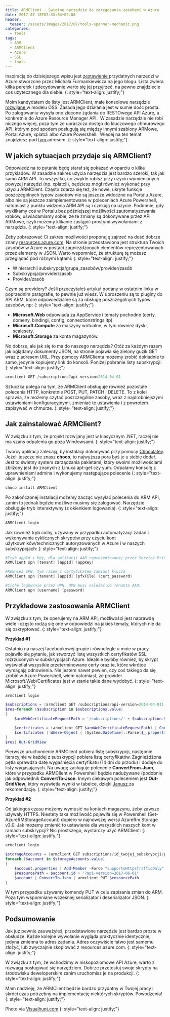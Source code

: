 ```yaml
---
title: ARMClient - Świetne narzędzie do zarządzania zasobami w Azure
date: 2017-07-18T07:33:04+02:00
header:
  teaser: /assets/images/2017/07/tools-spanner-mechanic.png
categories:
  - Tools
tags:
  - ARM
  - ARMClient
  - Azure
  - SSL
  - tools
---
```

Inspiracją do dzisiejszego wpisu jest <a href="http://architektwchmurze.pl/narzedzia/" target="_blank" rel="noopener">zestawienie </a>przydatnych narzędzi w Azure stworzone przez Michała Furmankiewicza na jego blogu. Lista zwiera kilka perełek i zdecydowanie warto się jej przyjrzeć, na pewno znajdziecie coś użytecznego dla siebie.
{: style="text-align: justify;"}

Moim kandydatem do listy jest ARMClient, małe konsolowe narzędzie <a href="https://github.com/projectkudu/ARMClient" target="_blank" rel="noopener">rozwijane </a>w modelu OSS. Zasada jego działania jest w sumie dość prosta. Po zalogowaniu wysyła ono zlecone żądania do RESTOwege API Azure, a konkretnie do Azure Resource Manager API.  W zasadzie narzędzie nie robi niczego więcej, poza tym że upraszcza dostęp do kluczowego chmurowego API, którym pod spodem posługują się między innymi szablony ARMowe, Portal Azure, xplatcli albo Azure Powershell.  Więcej na ten temat znajdziesz pod <a href="https://docs.microsoft.com/pl-pl/azure/azure-resource-manager/resource-group-overview" target="_blank" rel="noopener">tym </a>adresem.
{: style="text-align: justify;"}

## W jakich sytuacjach przydaje się ARMClient?

Odpowiedź na to pytanie będę starał się pokazać w oparciu o kilka przykładów. W zasadzie zakres użycia narzędzia jest bardzo szeroki, tak jak samo ARM API. To wszystko, co zwykle robisz przy użyciu wymienionych powyżej narzędzi (np. xplatcli), będziesz mógł również wykonać przy użyciu ARMClient. Często zdarza się też, że nowe, ukryte funkcje poszczególnych typów zasobów nie są jeszcze widoczne na Portalu Azure, albo nie są jeszcze zaimplementowane w poleceniach Azure Powershell, natomiast z punktu widzenia ARM API są i czekają na użycie. Podobnie, gdy wyklikamy coś w Portalu bez późniejszej możliwości zautomatyzowania kroków, uświadamiamy sobie, że te zmiany są dokonywane przez API ARMowe, czyli możemy klikanie zastąpić prostymi wywołaniami z narzędzia.
{: style="text-align: justify;"}

Żeby zobrazować Ci zakres możliwości proponuję zajrzeć na dość dobrze znany <a href="https://resources.azure.com" target="_blank" rel="noopener">resources.azure.com</a>. Na stronie przedstawiona jest struktura Twoich zasobów w Azure w postaci zagnieżdżonych elementów reprezentowanych przez elementy w JSON. Warto wspomnieć, że strukturę tę możesz przeglądać pod różnymi kątami:
{: style="text-align: justify;"}

- W hierarchii subskrypcja/grupa_zasobów/provider/zasób
- Subskrypcja/provider/zasób
- Provider/zasób

Czym są providery? Jeśli przeczytałeś artykuł podany w ostatnim linku w poprzednim paragrafie, to pewnie już wiesz. W uproszeniu są to pluginy do API ARM, które odpowiedzialne są za obsługę poszczególnych typów zasobów, np:
{: style="text-align: justify;"}

- **Microsoft.Web** odpowiada za AppService i tematy pochodne (certy, domeny, bindingi, config, connectionstrings itp)
- **Microsoft.Compute** za maszyny wirtualne, w tym również dyski, scalesety.
- **Microsoft.Storage** za konta magazynów.

No dobrze, ale jak się to ma do naszego narzędzia? Otóż za każdym razem jak oglądamy dokumenty JSON, na stronie pojawia się zielony guzik GET wraz z adresem URL. Przy pomocy ARMClienta możemy zrobić dokładnie to samo, jedynie kopiujemy link do konsoli. Poniżej pobranie listy subskrypcji:
{: style="text-align: justify;"}

```powershell
armclient GET /subscriptions?api-version=2014-04-01
```

Sztuczka polega na tym, że ARMClient obsługuje również pozostałe polecenia HTTP, konkretnie POST, PUT, PATCH i DELETE. To z kolei sprawia, że możemy czytać poszczególne zasoby, wraz z najdrobniejszymi ustawieniami konfiguracyjnymi, zmieniać te ustawienia i z powrotem zapisywać w chmurze.
{: style="text-align: justify;"}

## Jak zainstalować ARMClient?

W związku z tym, że projekt rozwijany jest w klasycznym .NET, raczej nie ma szans odpalenia go poza Windowsami.
{: style="text-align: justify;"}

Twórcy aplikacji zalecają, by instalacji dokonywać przy pomocy <a href="https://chocolatey.org/" target="_blank" rel="noopener">Chocolatey</a>. Jeżeli jeszcze nie znasz **choco**, to najwyższa pora byś je u siebie dodał. Jest to świetny system zarządzania pakietami, który swoimi możliwościami zbliżony jest do znanych z Linuxa apt-get czy yum. Odpalamy konsolę z uprawnieniami admina i wykonujemy następujące polecenie
{: style="text-align: justify;"}

```powershell
choco install ARMClient
```

Po zakończonej instalacji możemy zacząć wysyłać polecenia do ARM API, zanim to jednak będzie możliwe musimy się zalogować. Narzędzie obsługuje tryb interaktywny (z okienkiem logowania):
{: style="text-align: justify;"}

```powershell
ARMClient login
```

Jak również tryb cichy, używany w przypadku automatyzacji zadań i wykonywania cyklicznych skryptów przy użyciu kont użytkowników/technicznych autoryzowanych w Azure i w naszych subskrypcjach:
{: style="text-align: justify;"}

```powershell
#Tryb appId i Key, dla aplikacji AAD reprezentowanej przez Service Principal Name
ARMClient spn [tenant] [appId] (appKey) 

#Również SPN, tym razem z certyfikatem zamiast klucza
ARMClient spn [tenant] [appId] [pfxFile] (cert_password) 

#Ciche logowanie przez UPN. UPN musi należeć do Tenanta AAD.
ARMClient upn [username] (password)
```

## Przykładowe zastosowania ARMClient

W związku z tym, że operujemy na ARM API, możliwości jest naprawdę wiele i często rodzą się one w odpowiedzi na jakieś tematy, których nie da się oskryptować.
{: style="text-align: justify;"}

**Przyklad #1**

Ostatnio na naszej facebookowej grupie i równolegle u mnie w pracy pojawiło się pytanie, jak stworzyć listę wszystkich certyfikatów SSL rozrzuconych w subskrypcjach Azure. Idealnie byłoby również, by skrypt wyświetlał wszystkie przeterminowane certy oraz te, które wkrótce wymagają odnowienia. Nie jestem nawet pewien, czy coś takiego da się zrobić w Azure Powershell, wiem natomiast, że provider Microsoft.Web/Certificates jest w stanie takie dane wydobyć.
{: style="text-align: justify;"}

```powershell
armclient login

$subscriptions = (armclient GET /subscriptions?api-version=2014-04-01) | ConvertFrom-Json
$res=foreach ($subscription in $subscriptions.value)
{
    $armWebCertificateRequestPath = '/subscriptions/' + $subscription.SubscriptionId + '/providers/Microsoft.Web/certificates?api-version=2016-03-01'

    $certificates = (armclient GET $armWebCertificateRequestPath) | ConvertFrom-Json    
    $certificates | Where-Object { [System.DateTime]::Parse($_.properties.expirationDate) -lt (Get-Date).AddDays(14)}  | select 
} 
$res| Out-GridView
```

Pierwsze uruchomienie ARMClient pobiera listę subskrypcji, następnie iteracyjnie w każdej z subskrypcji pobiera listę certyfikatów. Zagnieżdżona pętla sprawdza datę wygaśnięcia certyfikatu (14 dni do przodu) i dodaje do listy wygasających. Na uwagę zasługuje polecenie __ConvertFrom-Json__, które w przypadku ARMClient w Powershell będzie nadużywane (podobnie jak odpowiednik __ConvertTo-Json__. Innym ciekawym poleceniem jest __Out-GridView__, który wyświetla wyniki w tabelce, dzięki <a href="https://twitter.com/jnowwwak" target="_blank" rel="noopener">Janusz </a>za rekomendację.
{: style="text-align: justify;"}

**Przykład #2**

Od jakiegoś czasu możemy wymusić na kontach magazynu, żeby zawsze używały HTTPS. Niestety taka możliwość pojawiła się w Powershell (Set-AzureRMStorageAccount) dopiero w najnowszej wersji AzureRm.Storage v3.0. Jak możemy zmienić to ustawienie dla wszystkich naszych kont w ramach subskrypcji? Nic prostszego, wystarczy użyć ARMClient:
{: style="text-align: justify;"}

```powershell
armclient login

$storageAccounts = (armclient GET subscriptions/id_twojej_subskrypcji/providers/Microsoft.Storage/storageAccounts?api-version=2017-06-01) | ConvertFrom-Json
foreach ($account in $storageAccounts.value)
{
    $account.properties | Add-Member -Force "supportsHttpsTrafficOnly" True
    $resourcePath = $account.id + "?api-version=2017-06-01"
    $account | ConvertTo-Json | armclient PUT $resourcePath
}
```

W tym przypadku używamy komendy PUT w celu zapisania zmian do ARM. Poza tym wspomniane wcześniej serializator i deserializator JSON.
{: style="text-align: justify;"}

## Podsumowanie

Jak już pewnie zauważyłeś, przedstawione narzędzie jest bardzo proste w obsłudze. Każde kolejne wywołanie wygląda praktycznie identycznie, jedyna zmienna to adres żądania. Adres oczywiście łatwo jest samemu złożyć, lub zwyczajnie skopiować z resources.azure.com.
{: style="text-align: justify;"}

W związku z tym, że wchodzimy w niskopoziomowe API Azure, warto z rozwagą posługiwać się narzędziem. Dobrze przetestuj swoje skrypty na środowisku deweloperskim zanim uruchomisz je na produkcji.
{: style="text-align: justify;"}

Mam nadzieję, że ARMClient będzie bardzo przydatny w Twojej pracy i skróci czas potrzebny na implementację niektórych skryptów. Powodzenia!
{: style="text-align: justify;"}

Photo via [Visualhunt.com](https://visualhunt.com/re/8cad28)
{: style="text-align: justify;"}